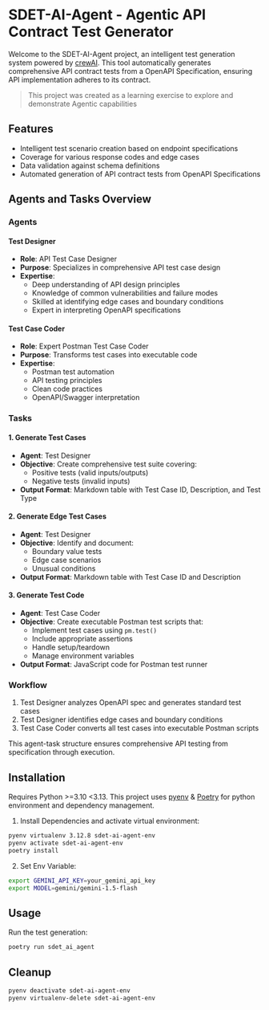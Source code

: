 # SDET-AI-Agent - Agentic API Contract Test Generator

Welcome to the SDET-AI-Agent project, an intelligent test generation system powered by [crewAI](https://crewai.com). This tool automatically generates comprehensive API contract tests from a OpenAPI Specification, ensuring API implementation adheres to its contract.

> This project was created as a learning exercise to explore and demonstrate Agentic capabilities

## Features
- Intelligent test scenario creation based on endpoint specifications
- Coverage for various response codes and edge cases
- Data validation against schema definitions
- Automated generation of API contract tests from OpenAPI Specifications


## Agents and Tasks Overview

### Agents

#### Test Designer
- **Role**: API Test Case Designer
- **Purpose**: Specializes in comprehensive API test case design
- **Expertise**: 
  - Deep understanding of API design principles
  - Knowledge of common vulnerabilities and failure modes
  - Skilled at identifying edge cases and boundary conditions
  - Expert in interpreting OpenAPI specifications

#### Test Case Coder
- **Role**: Expert Postman Test Case Coder
- **Purpose**: Transforms test cases into executable code
- **Expertise**:
  - Postman test automation
  - API testing principles
  - Clean code practices
  - OpenAPI/Swagger interpretation

### Tasks

#### 1. Generate Test Cases
- **Agent**: Test Designer
- **Objective**: Create comprehensive test suite covering:
  - Positive tests (valid inputs/outputs)
  - Negative tests (invalid inputs)
- **Output Format**: Markdown table with Test Case ID, Description, and Test Type

#### 2. Generate Edge Test Cases
- **Agent**: Test Designer
- **Objective**: Identify and document:
  - Boundary value tests
  - Edge case scenarios
  - Unusual conditions
- **Output Format**: Markdown table with Test Case ID and Description

#### 3. Generate Test Code
- **Agent**: Test Case Coder
- **Objective**: Create executable Postman test scripts that:
  - Implement test cases using `pm.test()`
  - Include appropriate assertions
  - Handle setup/teardown
  - Manage environment variables
- **Output Format**: JavaScript code for Postman test runner

### Workflow

1. Test Designer analyzes OpenAPI spec and generates standard test cases
2. Test Designer identifies edge cases and boundary conditions
3. Test Case Coder converts all test cases into executable Postman scripts

This agent-task structure ensures comprehensive API testing from specification through execution.

## Installation

Requires Python >=3.10 <3.13. This project uses [pyenv](https://pypi.org/project/pyenv/) & [Poetry](https://python-poetry.org/) for python environment and dependency management.

1. Install Dependencies and activate virtual environment:
```bash
pyenv virtualenv 3.12.8 sdet-ai-agent-env
pyenv activate sdet-ai-agent-env
poetry install
```

2. Set Env Variable:
```bash
export GEMINI_API_KEY=your_gemini_api_key
export MODEL=gemini/gemini-1.5-flash
```

## Usage

Run the test generation:

```bash
poetry run sdet_ai_agent
```

## Cleanup
```bash
pyenv deactivate sdet-ai-agent-env
pyenv virtualenv-delete sdet-ai-agent-env
```
